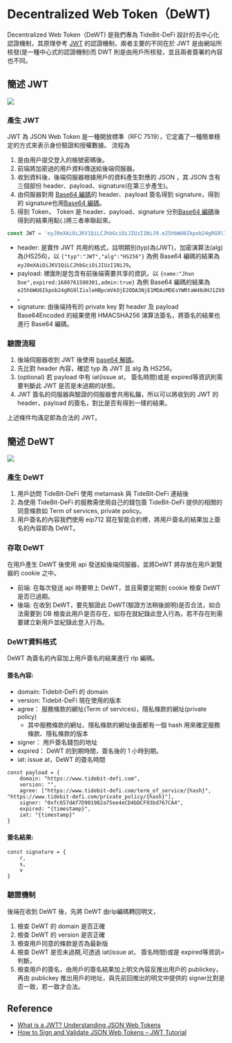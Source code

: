 
# Decentralized Web Token（DeWT)
Decentralized Web Token（DeWT) 是我們專為 TideBit-DeFi 設計的去中心化認證機制，其原理參考 [JWT](https://supertokens.com/blog/what-is-jwt) 的認證機制，兩者主要的不同在於 JWT 是由網站所核發(是一種中心式的認證機制)而 DWT 則是由用戶所核發，並且兩者簽署的內容也不同。

## 簡述 JWT 
![](https://i.imgur.com/gZBxaH9.jpg)
### 產生 JWT 
JWT 為 JSON Web Token 是一種開放標準（RFC 7519），它定義了一種簡單穩定的方式來表示身份驗證和授權數據。
流程為
1. 是由用戶提交登入的帳號密碼後。
2. 前端將加密過的用戶資料傳送給後端伺服器。
3. 收到資料後，後端伺服器根據用戶的資料產生對應的 JSON ，其 JSON 含有三個部份 header、payload、signature(在第三步產生)。
4. 由伺服器對用 [Base64 編碼](https://www.base64encode.org/)的 header、payload 簽名得到 signature，得到的 signature也用[Base64 編碼](https://www.base64encode.org/)。
5. 得到 Token， Token 是 header、payload、signature 分別[Base64 編碼](https://www.base64encode.org/)後得到的結果用點(.)將三者串聯起來。
```javascript
const JWT = 'eyJ0eXAiOiJKV1QiLCJhbGciOiJIUzI1NiJ9.e25hbWU6Ikpob24gRG9lIixleHBpcmVkOjE2ODA3NjE1MDAzMDEsYWRtaW46dHJ1ZX0.PT7k3siYn67lJBMYzQkj/yLsLt1SYGztgTTiR5or1Ss='
```

- header: 是實作 JWT 共用的格式，註明類別(typ)為(JWT)，加密演算法(alg)為(HS256)，以 `{"typ":"JWT","alg":"HS256"}` 為例 Base64 編碼的結果為 `eyJ0eXAiOiJKV1QiLCJhbGciOiJIUzI1NiJ9`。
- payload: 裡面則是包含有前後端需要共享的資訊，以 `{name:"Jhon Doe",expired:1680761500301,admin:true}` 為例 Base64 編碼的結果為 `e25hbWU6Ikpob24gRG9lIixleHBpcmVkOjE2ODA3NjE1MDAzMDEsYWRtaW46dHJ1ZX0`。
- signature: 由後端持有的 private key 對 header 及 payload Base64Encoded 的結果使用 HMACSHA256 演算法簽名，將簽名的結果也進行 Base64 編碼。

### 驗證流程
1. 後端伺服器收到 JWT 後使用 [base64 解碼](https://www.base64decode.org/)。
2. 先比對 header 內容，確認 typ 為 JWT 且 alg 為 HS256。
3. (optional) 若 payload 中有 iat(issue at， 簽名時間)或是 expired等資訊則需要判斷此 JWT 是否是未過期的狀態。
4. JWT 簽名的伺服器與驗證的伺服器會共用私鑰，所以可以將收到的 JWT 的 header，payload 的簽名，對比是否有得到一樣的結果。

上述條件均滿足即為合法的 JWT。

## 簡述 DeWT
![](https://i.imgur.com/E4oWeDy.jpg)


### 產生 DeWT
1. 用戶訪問 TideBit-DeFi 使用 metamask 與 TideBit-DeFi 連結後
2. 為使用 TideBit-DeFi 的服務需使用自己的錢包簽 TideBit-DeFi 提供的相關的同意條款如 Term of services, private policy。
3. 用戶簽名的內容我們使用 eip712 寫在智能合約裡，將用戶簽名的結果加上簽名的內容即為 DeWT。
### 存取 DeWT
在用戶產生 DeWT 後使用 api 發送給後端伺服器，並將DeWT 將存放在用戶瀏覽器的 cookie 之中。
- 前端: 在每次發送 api 時要帶上 DeWT，並且需要定期到 cookie 檢查 DeWT 是否已過期。
- 後端: 在收到 DeWT，要先驗證此 DeWT(驗證方法稍後說明)是否合法，如合法需要到 DB 檢查此用戶是否存在，如存在就紀錄此登入行為，若不存在則需要建立新用戶並紀錄此登入行為。
### DeWT資料格式
DeWT 為簽名的內容加上用戶簽名的結果進行 rlp 編碼。

#### 簽名內容:
- domain: Tidebit-DeFi 的 domain
- version: Tidebit-DeFi 現在使用的版本
- agree： 服務條款的網址(Term of services)，隱私條款的網址(private policy)
  - 其中服務條款的網址、隱私條款的網址後面都有一個 hash 用來確定服務條款、隱私條款的版本
- signer： 用戶簽名錢包的地址
- expired： DeWT 的到期時間，簽名後的 1 小時到期。
- iat: issue at，DeWT 的簽名時間
```javascript!
const payload = {
    domain: "https://www.tidebit-defi.com",
    version: "",
    agree: ["https://www.tidebit-defi.com/term_of_service/{hash}", "https://www.tidebit-defi.com/private_policy/{hash}"],
    signer: "0xfc657dAf7D901982a75ee4eCD4bDCF93bd767CA4",
    expired: "{timestamp}",
    iat: "{timestamp}"
}
```
#### 簽名結果:
```javascript!
const signature = {
    r,
    s,
    v
}
```

### 驗證機制
後端在收到 DeWT 後，先將 DeWT 由rlp編碼轉回明文，
1. 檢查 DeWT 的 domain 是否正確
2. 檢查 DeWT 的 version 是否正確
3. 檢查用戶同意的條款是否為最新版
4. 檢查 DeWT 是否未過期,可透過 iat(issue at， 簽名時間)或是 expired等資訊=判斷。
5. 檢查用戶的簽名，由用戶的簽名結果加上明文內容反推出用戶的 publickey，再由 publickey 推出用戶的地址，與先前回推出的明文中提供的 signer比對是否一致，若一致才合法。
## Reference
- [What is a JWT? Understanding JSON Web Tokens](https://supertokens.com/blog/what-is-jwt)
- [How to Sign and Validate JSON Web Tokens – JWT Tutorial](https://www.freecodecamp.org/news/how-to-sign-and-validate-json-web-tokens/)
